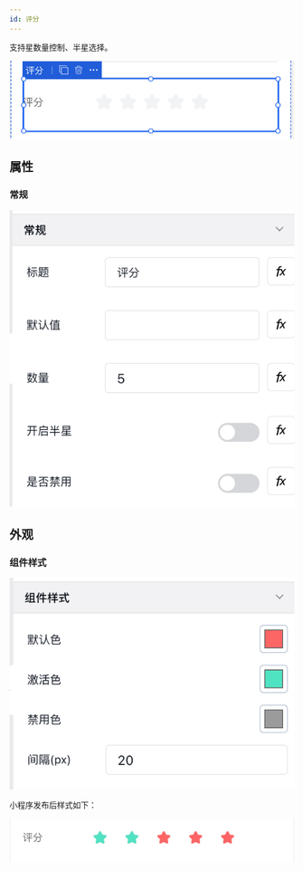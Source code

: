 ```yaml
---
id: 评分
---
```


支持星数量控制、半星选择。

![image.png](/img/移动应用/组件/rate-1.png)


## 属性

### 常规

![image.png](/img/移动应用/组件/rate-2.png)


## 外观

### 组件样式

![image.png](/img/移动应用/组件/rate-3.png)

小程序发布后样式如下：

![image.png](/img/移动应用/组件/rate-4.png)
